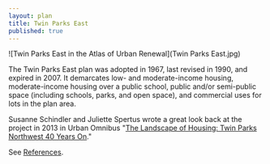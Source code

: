 ```yaml
---
layout: plan
title: Twin Parks East
published: true
---
```


![Twin Parks East in the Atlas of Urban Renewal](Twin Parks East.jpg)

The Twin Parks East plan was adopted in 1967, last revised in 1990, and expired in 2007. It demarcates low- and moderate-income housing, moderate-income housing over a public school, public and/or semi-public space (including schools, parks, and open space), and commercial uses for lots in the plan area.

Susanne Schindler and Juliette Spertus wrote a great look back at the project in 2013 in Urban Omnibus "[The Landscape of Housing: Twin Parks Northwest 40 Years On](http://urbanomnibus.net/2013/11/the-landscape-of-housing-twin-parks-northwest-40-years-on/)."

See [References](http://www.urbanreviewer.org/#page=references.html).